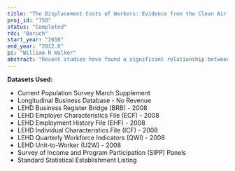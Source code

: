 ```yaml
---
title: "The Displacement Costs of Workers: Evidence from the Clean Air Act Amendments and the LEHD"
proj_id: "758"
status: "Completed"
rdc: "Baruch"
start_year: "2010"
end_year: "2012.0"
pi: "William R Walker"
abstract: "Recent studies have found a significant relationship between environmental regulation and job loss. However, little is known about those affected by regulation induced job separation, including the significant costs incurred by those displaced. Several authors, including the EPA, have stressed the importance of accounting for adjustment costs of environmental mandates. However, little work has been done in this area, mostly as a result of limitations involving data. I plan to use the very rich administrative data of the Longitudinal Employer-Household Dynamics file to explore transitional impacts of the Clean Air Act Amendments of the 1990's. With the data, I will be able to provide robust estimates as to unemployment duration and long term earnings losses associated with increased air quality mandates. The richness of the data also allows me to examine whether regulation induces job transfer within or across industries. This project will provide the first estimates as to the adjustment costs associated with transitioning into a more stringent environmental regime. "
---
```


**Datasets Used:**

  - Current Population Survey March Supplement 
  - Longitudinal Business Database - No Revenue 
  - LEHD Business Register Bridge (BRB) - 2008 
  - LEHD Employer Characteristics File (ECF) - 2008 
  - LEHD Employment History File (EHF) - 2008 
  - LEHD Individual Characteristics File (ICF) - 2008 
  - LEHD Quarterly Workforce Indicators (QWI) - 2008 
  - LEHD Unit-to-Worker (U2W) - 2008 
  - Survey of Income and Program Participation (SIPP) Panels 
  - Standard Statistical Establishment Listing 

